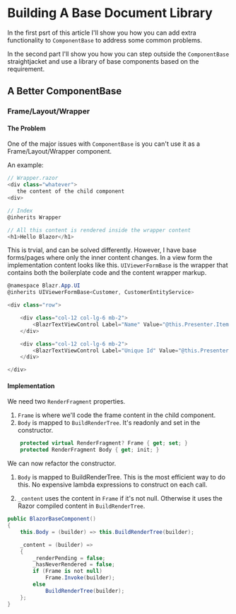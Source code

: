 ﻿# Building A Base Document Library

In the first psrt of this article I'll show you how you can add extra functionality to `ComponentBase` to address some common problems.

In the second part I'll show you how you can step outside the `ComponentBase` straightjacket and use a library of base components based on the requirement.

## A Better ComponentBase

### Frame/Layout/Wrapper

#### The Problem

One of the major issues with `ComponentBase` is you can't use it as a Frame/Layout/Wrapper component.

An example:

```csharp
// Wrapper.razor
<div class="whatever">
   the content of the child component
<div>
```

```csharp
// Index
@inherits Wrapper

// All this content is rendered inside the wrapper content
<h1>Hello Blazor</h1> 
```

This is trvial, and can be solved differently.  However, I have base forms/pages where only the inner content changes.  In a view form the implementation content looks like this.  `UIViewerFormBase` is the wrapper that contains both the boilerplate code and the content wrapper markup.

```csharp
﻿@namespace Blazr.App.UI
@inherits UIViewerFormBase<Customer, CustomerEntityService>

<div class="row">

    <div class="col-12 col-lg-6 mb-2">
        <BlazrTextViewControl Label="Name" Value="@this.Presenter.Item.CustomerName" />
    </div>

    <div class="col-12 col-lg-6 mb-2">
        <BlazrTextViewControl Label="Unique Id" Value="@this.Presenter.Item.Uid" />
    </div>

</div>
```

#### Implementation

We need two `RenderFragment` properties.

1. `Frame` is where we'll code the frame content in the child component.
2. `Body` is mapped to `BuildRenderTree`.  It's readonly and set in the constructor.


```csharp
    protected virtual RenderFragment? Frame { get; set; }
    protected RenderFragment Body { get; init; }
```

We can now refactor the constructor.

1. `Body` is mapped to BuildRenderTree.  This is the most efficient way to do this.  No expensive lambda expressions to construct on each call.

2. `_content` uses the content in `Frame` if it's not null.  Otherwise it uses the Razor compiled content in `BuildRenderTree`.

```csharp
public BlazorBaseComponent()
{
    this.Body = (builder) => this.BuildRenderTree(builder);

    _content = (builder) =>
    {
        _renderPending = false;
        _hasNeverRendered = false;
        if (Frame is not null)
            Frame.Invoke(builder);
        else
            BuildRenderTree(builder);
    };
}
```
